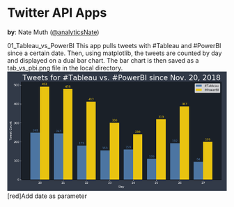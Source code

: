 # Twitter API Apps
**by**: Nate Muth ([@analyticsNate](https://twitter.com/analyticsnate))

01_Tableau_vs_PowerBI
This app pulls tweets with #Tableau and #PowerBI since a certain date. Then, using matplotlib, the tweets are counted by day and displayed on a dual bar chart. The bar chart is then saved as a tab_vs_pbi.png file in the local directory.
![alt text](https://github.com/analyticsnate/twitter-api/blob/master/tab_vs_pbi.PNG)
[red]Add date as parameter
